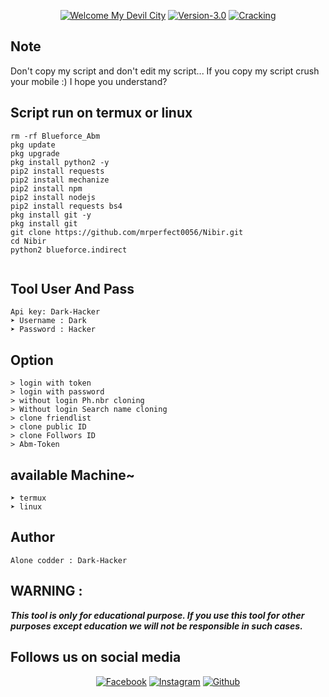<p align="center">
<a href="https://Facebook.com/darkhacker07><img title="Mind City" src="https://img.shields.io/badge/MADE%20IN-Mind City-SCRIPT?colorA=%23ff8100&colorB=%23017e40&colorC=%23ff0000&style=for-the-badge"></a>
</p>
<p align="center">
<a href="https://bit.ly/3jLqF1P"><img title="Welcome My Devil City" src="https://img.shields.io/badge/Tool-Blurforce--Dark-blue.svg"></a>
<a href="https://bit.ly/3jLqF1P"><img title="Version-3.0" src="https://img.shields.io/badge/Version-3.0-blue.svg?style=flat-square"></a>
<a href="https://bit.ly/3jLqF1P"><img title="Cracking" src="https://img.shields.io/badge/Cracking%3F-yes-blue.svg"></a>



## Note
<p align="center">

Don't copy my script and don't edit my script... If you copy my script crush your mobile :)
I hope you understand?



## Script run on termux or linux 
```  
rm -rf Blueforce_Abm
pkg update
pkg upgrade
pkg install python2 -y
pip2 install requests
pip2 install mechanize
pip2 install npm
pip2 install nodejs
pip2 install requests bs4
pkg install git -y
pkg install git
git clone https://github.com/mrperfect0056/Nibir.git
cd Nibir
python2 blueforce.indirect


```
## Tool User And Pass
```
Api key: Dark-Hacker  
➤ Username : Dark
➤ Password : Hacker
```
## Option
```  
> login with token
> login with password
> without login Ph.nbr cloning
> Without login Search name cloning
> clone friendlist
> clone public ID
> clone Follwors ID
> Abm-Token 
```
## available Machine~
```  
➤ termux
➤ linux
```
## Author

```
Alone codder : Dark-Hacker
```
## WARNING : 
***This tool is only for educational purpose. If you use this tool for other purposes except education we will not be responsible in such cases.***

## Follows us on social media
  
<p align="center">
<a href="https://fb.com/darkhacker07"><img title="Facebook" src="https://img.shields.io/badge/Facebook-green?style=for-the-badge&logo=facebook"></a>
<a href="https://www.instagram.com/devil.0.007"><img title="Instagram" src="https://img.shields.io/badge/INSTAGRAM-orange?style=for-the-badge&logo=instagram"></a>
<a href="https://github.com/mrperfect0056"><img title="Github" src="https://img.shields.io/badge/Github-Dark-Hacker-red?style=for-the-badge&logo=github"></a>
